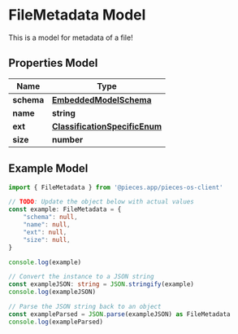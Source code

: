 
# FileMetadata Model

This is a model for metadata of a file!

## Properties Model

Name | Type
------------ | -------------
**schema** | [**EmbeddedModelSchema**](EmbeddedModelSchema)
**name** | **string**
**ext** | [**ClassificationSpecificEnum**](ClassificationSpecificEnum)
**size** | **number**

## Example Model

```typescript
import { FileMetadata } from '@pieces.app/pieces-os-client'

// TODO: Update the object below with actual values
const example: FileMetadata = {
    "schema": null,
    "name": null,
    "ext": null,
    "size": null,
}

console.log(example)

// Convert the instance to a JSON string
const exampleJSON: string = JSON.stringify(example)
console.log(exampleJSON)

// Parse the JSON string back to an object
const exampleParsed = JSON.parse(exampleJSON) as FileMetadata
console.log(exampleParsed)
```


